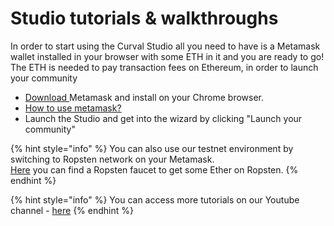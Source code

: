 # Studio tutorials & walkthroughs

In order to start using the Curval Studio all you need to have is a Metamask wallet installed in your browser with some ETH in it and you are ready to go! The ETH is needed to pay transaction fees on Ethereum, in order to launch your community

- [Download ](https://metamask.io/)Metamask and install on your Chrome browser.
- [How to use metamask?](https://www.youtube.com/watch?v=ZIGUC9JAAw8)
- Launch the Studio and get into the wizard by clicking "Launch your community"

{% hint style="info" %}
You can also use our testnet environment by switching to Ropsten network on your Metamask.  
[Here](https://faucet.ropsten.be/) you can find a Ropsten faucet to get some Ether on Ropsten.
{% endhint %}

{% hint style="info" %}
You can access more tutorials on our Youtube channel - [here](https://www.youtube.com/channel/UC7NaJ0UhmyHi5MvZSk61akA/videos?view_as=subscriber)
{% endhint %}
